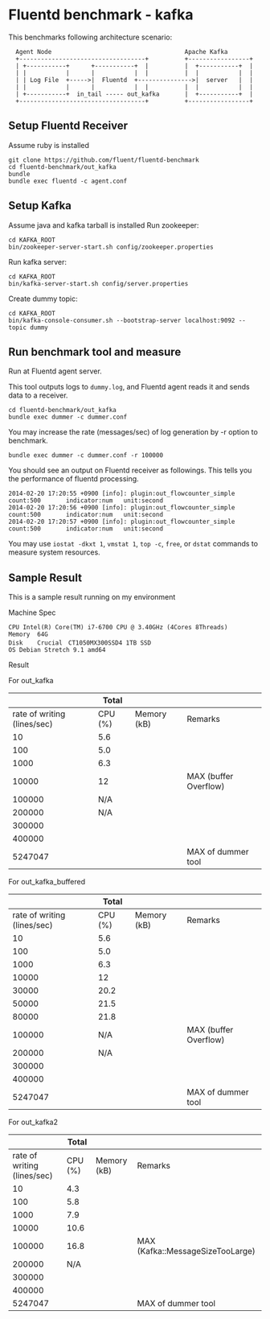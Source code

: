 # Fluentd benchmark - kafka

This benchmarks following architecture scenario:

```
  Agent Node                                     Apache Kafka
  +-----------------------------------+          +-----------------+
  | +-----------+      +-----------+  |          |  +-----------+  |
  | |           |      |           |  |          |  |           |  |
  | | Log File  +----->|  Fluentd  +--------------->|  server   |  |
  | |           |      |           |  |          |  |           |  |
  | +-----------+  in_tail ----- out_kafka       |  +-----------+  |
  +-----------------------------------+          +-----------------+
```

## Setup Fluentd Receiver

Assume ruby is installed

```
git clone https://github.com/fluent/fluentd-benchmark
cd fluentd-benchmark/out_kafka
bundle
bundle exec fluentd -c agent.conf
```

## Setup Kafka

Assume java and kafka tarball is installed
Run zookeeper:

```
cd KAFKA_ROOT
bin/zookeeper-server-start.sh config/zookeeper.properties
```

Run kafka server:

```
cd KAFKA_ROOT
bin/kafka-server-start.sh config/server.properties
```

Create dummy topic:

```
cd KAFKA_ROOT
bin/kafka-console-consumer.sh --bootstrap-server localhost:9092 --topic dummy
```

## Run benchmark tool and measure

Run at Fluentd agent server.

This tool outputs logs to `dummy.log`, and Fluentd agent reads it and sends data to a receiver.

```
cd fluentd-benchmark/out_kafka
bundle exec dummer -c dummer.conf
```

You may increase the rate (messages/sec) of log generation by -r option to benchmark.

```
bundle exec dummer -c dummer.conf -r 100000
```

You should see an output on Fluentd receiver as followings. This tells you the performance of fluentd processing.

```
2014-02-20 17:20:55 +0900 [info]: plugin:out_flowcounter_simple count:500       indicator:num   unit:second
2014-02-20 17:20:56 +0900 [info]: plugin:out_flowcounter_simple count:500       indicator:num   unit:second
2014-02-20 17:20:57 +0900 [info]: plugin:out_flowcounter_simple count:500       indicator:num   unit:second
```

You may use `iostat -dkxt 1`, `vmstat 1`, `top -c`, `free`, or `dstat` commands to measure system resources.

## Sample Result

This is a sample result running on my environment


Machine Spec

```
CPU	Intel(R) Core(TM) i7-6700 CPU @ 3.40GHz (4Cores 8Threads)
Memory	64G
Disk	Crucial　CT1050MX300SSD4 1TB SSD
OS Debian Stretch 9.1 amd64
```

Result

For out_kafka

|                             | Total   |             |                      |
|-----------------------------|---------|-------------|----------------------|
| rate of writing (lines/sec) | CPU (%) | Memory (kB) | Remarks              |
| 10                          | 5.6     |             |                      |
| 100                         | 5.0     |             |                      |
| 1000                        | 6.3     |             |                      |
| 10000                       | 12      |             | MAX (buffer Overflow)|
| 100000                      | N/A     |             |                      |
| 200000                      | N/A     |             |                      |
| 300000                      |         |             |                      |
| 400000                      |         |             |                      |
| 5247047                     |         |             | MAX of dummer tool   |

For out\_kafka\_buffered

|                             | Total   |             |                      |
|-----------------------------|---------|-------------|----------------------|
| rate of writing (lines/sec) | CPU (%) | Memory (kB) | Remarks              |
| 10                          | 5.6     |             |                      |
| 100                         | 5.0     |             |                      |
| 1000                        | 6.3     |             |                      |
| 10000                       | 12      |             |                      |
| 30000                       | 20.2    |             |                      |
| 50000                       | 21.5    |             |                      |
| 80000                       | 21.8    |             |                      |
| 100000                      | N/A     |             | MAX (buffer Overflow)|
| 200000                      | N/A     |             |                      |
| 300000                      |         |             |                      |
| 400000                      |         |             |                      |
| 5247047                     |         |             | MAX of dummer tool   |

For out_kafka2

|                             | Total   |             |                                 |
|-----------------------------|---------|-------------|---------------------------------|
| rate of writing (lines/sec) | CPU (%) | Memory (kB) | Remarks                         |
| 10                          | 4.3     |             |                                 |
| 100                         | 5.8     |             |                                 |
| 1000                        | 7.9     |             |                                 |
| 10000                       | 10.6    |             |                                 |
| 100000                      | 16.8    |             | MAX (Kafka::MessageSizeTooLarge)|
| 200000                      | N/A     |             |                                 |
| 300000                      |         |             |                                 |
| 400000                      |         |             |                                 |
| 5247047                     |         |             | MAX of dummer tool              |
